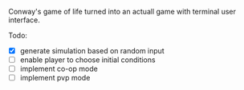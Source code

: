 Conway's game of life turned into an actuall game with terminal user interface. 

Todo:
- [x] generate simulation based on random input
- [ ] enable player to choose initial conditions
- [ ] implement co-op mode
- [ ] implement pvp mode
